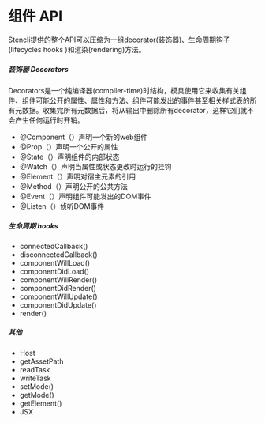 # 组件 API
Stencli提供的整个API可以压缩为一组decorator(装饰器)、生命周期钩子(lifecycles hooks )和渲染(rendering)方法。
##### 装饰器 Decorators
Decorators是一个纯编译器(compiler-time)时结构，模具使用它来收集有关组件、组件可能公开的属性、属性和方法、组件可能发出的事件甚至相关样式表的所有元数据。收集完所有元数据后，将从输出中删除所有decorator，这样它们就不会产生任何运行时开销。
 - @Component（）声明一个新的web组件
 - @Prop（）声明一个公开的属性
 - @State（）声明组件的内部状态
 - @Watch（）声明当属性或状态更改时运行的挂钩
 - @Element（）声明对宿主元素的引用
 - @Method（）声明公开的公共方法
 - @Event（）声明组件可能发出的DOM事件
 - @Listen（）侦听DOM事件
##### 生命周期 hooks
 - connectedCallback()
 - disconnectedCallback()
 - componentWillLoad()
 - componentDidLoad()
 - componentWillRender()
 - componentDidRender()
 - componentWillUpdate()
 - componentDidUpdate()
 - render()
##### 其他
 - Host
 - getAssetPath
 - readTask
 - writeTask
 - setMode()
 - getMode()
 - getElement()
 - JSX

